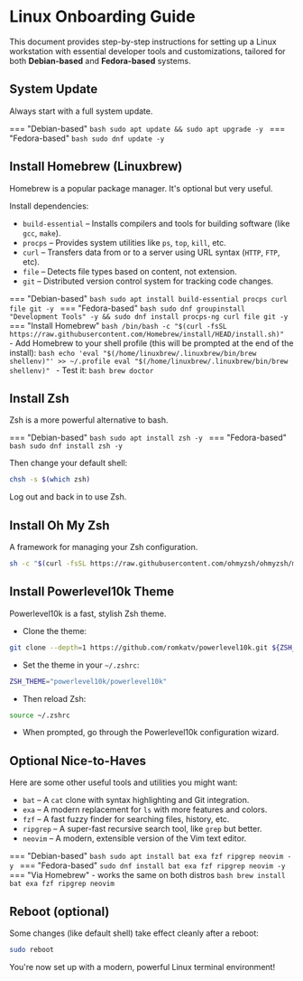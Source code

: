 # Linux Onboarding Guide

This document provides step-by-step instructions for setting up a Linux workstation with essential developer tools and customizations, tailored for both **Debian-based** and **Fedora-based** systems.

## System Update

Always start with a full system update.

=== "Debian-based"
    ```bash
    sudo apt update && sudo apt upgrade -y
    ```
=== "Fedora-based"
    ```bash
    sudo dnf update -y
    ```

## Install Homebrew (Linuxbrew)

Homebrew is a popular package manager. It's optional but very useful.

Install dependencies:

- `build-essential` – Installs compilers and tools for building software (like `gcc`, `make`).
- `procps` – Provides system utilities like `ps`, `top`, `kill`, etc.
- `curl` – Transfers data from or to a server using URL syntax (`HTTP`, `FTP`, etc).
- `file` – Detects file types based on content, not extension.
- `git` – Distributed version control system for tracking code changes.

=== "Debian-based"
    ```bash
    sudo apt install build-essential procps curl file git -y
    ```
=== "Fedora-based"
    ```bash
    sudo dnf groupinstall "Development Tools" -y && sudo dnf install procps-ng curl file git -y
    ```
=== "Install Homebrew"
    ```bash
    /bin/bash -c "$(curl -fsSL https://raw.githubusercontent.com/Homebrew/install/HEAD/install.sh)"
    ```
    - Add Homebrew to your shell profile (this will be prompted at the end of the install):
    ```bash
    echo 'eval "$(/home/linuxbrew/.linuxbrew/bin/brew shellenv)"' >> ~/.profile
    eval "$(/home/linuxbrew/.linuxbrew/bin/brew shellenv)"
    ```
    - Test it:
    ```bash
    brew doctor
    ```

## Install Zsh

Zsh is a more powerful alternative to bash.

=== "Debian-based"
    ```bash
    sudo apt install zsh -y
    ```
=== "Fedora-based"
    ```bash
    sudo dnf install zsh -y
    ```

Then change your default shell:

```bash
chsh -s $(which zsh)
```

Log out and back in to use Zsh.

## Install Oh My Zsh

A framework for managing your Zsh configuration.

```bash
sh -c "$(curl -fsSL https://raw.githubusercontent.com/ohmyzsh/ohmyzsh/master/tools/install.sh)"
```

## Install Powerlevel10k Theme

Powerlevel10k is a fast, stylish Zsh theme.

- Clone the theme:
```bash
git clone --depth=1 https://github.com/romkatv/powerlevel10k.git ${ZSH_CUSTOM:-$HOME/.oh-my-zsh/custom}/themes/powerlevel10k
```
- Set the theme in your `~/.zshrc`:
```bash
ZSH_THEME="powerlevel10k/powerlevel10k"
```
- Then reload Zsh:
```bash
source ~/.zshrc
```
- When prompted, go through the Powerlevel10k configuration wizard.

## Optional Nice-to-Haves

Here are some other useful tools and utilities you might want:

- `bat` – A `cat` clone with syntax highlighting and Git integration.
- `exa` – A modern replacement for `ls` with more features and colors.
- `fzf` – A fast fuzzy finder for searching files, history, etc.
- `ripgrep` – A super-fast recursive search tool, like `grep` but better.
- `neovim` – A modern, extensible version of the Vim text editor.

=== "Debian-based"
    ```bash
    sudo apt install bat exa fzf ripgrep neovim -y
    ```
=== "Fedora-based"
    ```
    sudo dnf install bat exa fzf ripgrep neovim -y
    ```
=== "Via Homebrew"
    - works the same on both distros
    ```bash
    brew install bat exa fzf ripgrep neovim
    ```

## Reboot (optional)

Some changes (like default shell) take effect cleanly after a reboot:

```bash
sudo reboot
```

You're now set up with a modern, powerful Linux terminal environment!
